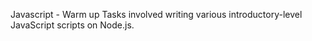 Javascript - Warm up
Tasks involved writing various introductory-level JavaScript scripts on Node.js.
